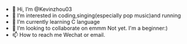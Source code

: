 - 👋 Hi, I’m @Kevinzhou03
- 👀 I’m interested in coding,singing(especially pop music)and running
- 🌱 I’m currently learning C language
- 💞️ I’m looking to collaborate on emmm Not yet. I'm a beginner:)
- 📫 How to reach me Wechat or email.

<!---
Kevinzhou03/Kevinzhou03 is a ✨ special ✨ repository because its `README.md` (this file) appears on your GitHub profile.
You can click the Preview link to take a look at your changes.
--->
